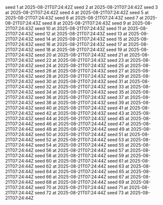 seed 1 at 2025-08-21T07:24:42Z
seed 2 at 2025-08-21T07:24:42Z
seed 3 at 2025-08-21T07:24:42Z
seed 4 at 2025-08-21T07:24:42Z
seed 5 at 2025-08-21T07:24:43Z
seed 6 at 2025-08-21T07:24:43Z
seed 7 at 2025-08-21T07:24:43Z
seed 8 at 2025-08-21T07:24:43Z
seed 9 at 2025-08-21T07:24:43Z
seed 10 at 2025-08-21T07:24:43Z
seed 11 at 2025-08-21T07:24:43Z
seed 12 at 2025-08-21T07:24:43Z
seed 13 at 2025-08-21T07:24:43Z
seed 14 at 2025-08-21T07:24:43Z
seed 15 at 2025-08-21T07:24:43Z
seed 16 at 2025-08-21T07:24:43Z
seed 17 at 2025-08-21T07:24:43Z
seed 18 at 2025-08-21T07:24:43Z
seed 19 at 2025-08-21T07:24:43Z
seed 20 at 2025-08-21T07:24:43Z
seed 21 at 2025-08-21T07:24:43Z
seed 22 at 2025-08-21T07:24:43Z
seed 23 at 2025-08-21T07:24:43Z
seed 24 at 2025-08-21T07:24:43Z
seed 25 at 2025-08-21T07:24:43Z
seed 26 at 2025-08-21T07:24:43Z
seed 27 at 2025-08-21T07:24:43Z
seed 28 at 2025-08-21T07:24:43Z
seed 29 at 2025-08-21T07:24:43Z
seed 30 at 2025-08-21T07:24:43Z
seed 31 at 2025-08-21T07:24:43Z
seed 32 at 2025-08-21T07:24:43Z
seed 33 at 2025-08-21T07:24:43Z
seed 34 at 2025-08-21T07:24:43Z
seed 35 at 2025-08-21T07:24:43Z
seed 36 at 2025-08-21T07:24:43Z
seed 37 at 2025-08-21T07:24:43Z
seed 38 at 2025-08-21T07:24:43Z
seed 39 at 2025-08-21T07:24:43Z
seed 40 at 2025-08-21T07:24:43Z
seed 41 at 2025-08-21T07:24:43Z
seed 42 at 2025-08-21T07:24:43Z
seed 43 at 2025-08-21T07:24:43Z
seed 44 at 2025-08-21T07:24:43Z
seed 45 at 2025-08-21T07:24:44Z
seed 46 at 2025-08-21T07:24:44Z
seed 47 at 2025-08-21T07:24:44Z
seed 48 at 2025-08-21T07:24:44Z
seed 49 at 2025-08-21T07:24:44Z
seed 50 at 2025-08-21T07:24:44Z
seed 51 at 2025-08-21T07:24:44Z
seed 52 at 2025-08-21T07:24:44Z
seed 53 at 2025-08-21T07:24:44Z
seed 54 at 2025-08-21T07:24:44Z
seed 55 at 2025-08-21T07:24:44Z
seed 56 at 2025-08-21T07:24:44Z
seed 57 at 2025-08-21T07:24:44Z
seed 58 at 2025-08-21T07:24:44Z
seed 59 at 2025-08-21T07:24:44Z
seed 60 at 2025-08-21T07:24:44Z
seed 61 at 2025-08-21T07:24:44Z
seed 62 at 2025-08-21T07:24:44Z
seed 63 at 2025-08-21T07:24:44Z
seed 64 at 2025-08-21T07:24:44Z
seed 65 at 2025-08-21T07:24:44Z
seed 66 at 2025-08-21T07:24:44Z
seed 67 at 2025-08-21T07:24:44Z
seed 68 at 2025-08-21T07:24:44Z
seed 69 at 2025-08-21T07:24:44Z
seed 70 at 2025-08-21T07:24:44Z
seed 71 at 2025-08-21T07:24:44Z
seed 72 at 2025-08-21T07:24:44Z
seed 73 at 2025-08-21T07:24:44Z
